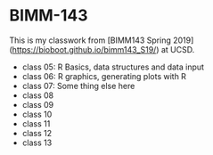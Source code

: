 # BIMM-143

This is my classwork from [BIMM143 Spring 2019] (https://bioboot.github.io/bimm143_S19/) at UCSD.

- class 05: R Basics, data structures and data input
- class 06: R graphics, generating plots with R
- class 07: Some thing else here
- class 08
- class 09
- class 10
- class 11
- class 12
- class 13
